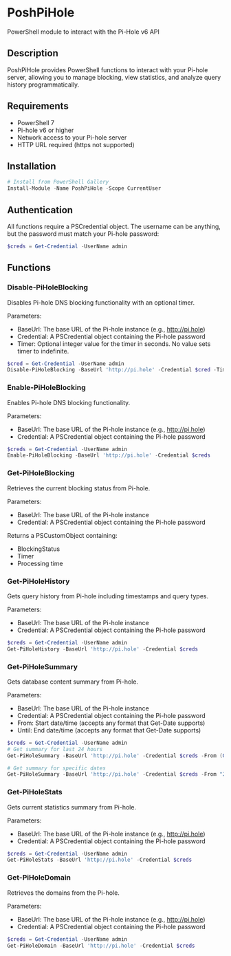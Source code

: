 # PoshPiHole
PowerShell module to interact with the Pi-Hole v6 API

## Description
PoshPiHole provides PowerShell functions to interact with your Pi-hole server, allowing you to manage blocking, view statistics, and analyze query history programmatically.

## Requirements
- PowerShell 7
- Pi-hole v6 or higher
- Network access to your Pi-hole server
- HTTP URL required (https not supported)

## Installation
```powershell
# Install from PowerShell Gallery
Install-Module -Name PoshPiHole -Scope CurrentUser
```

## Authentication
All functions require a PSCredential object. The username can be anything, but the password must match your Pi-hole password:
```powershell
$creds = Get-Credential -UserName admin
```

## Functions

### Disable-PiHoleBlocking
Disables Pi-hole DNS blocking functionality with an optional timer.

Parameters:
- BaseUrl: The base URL of the Pi-hole instance (e.g., http://pi.hole)
- Credential: A PSCredential object containing the Pi-hole password
- Timer: Optional integer value for the timer in seconds. No value sets timer to indefinite.

```powershell
$cred = Get-Credential -UserName admin
Disable-PiHoleBlocking -BaseUrl 'http://pi.hole' -Credential $cred -Timer 15
```

### Enable-PiHoleBlocking
Enables Pi-hole DNS blocking functionality.

Parameters:
- BaseUrl: The base URL of the Pi-hole instance (e.g., http://pi.hole)
- Credential: A PSCredential object containing the Pi-hole password

```powershell
$creds = Get-Credential -UserName admin
Enable-PiHoleBlocking -BaseUrl 'http://pi.hole' -Credential $creds
```

### Get-PiHoleBlocking
Retrieves the current blocking status from Pi-hole.

Parameters:
- BaseUrl: The base URL of the Pi-hole instance
- Credential: A PSCredential object containing the Pi-hole password

Returns a PSCustomObject containing:
- BlockingStatus
- Timer
- Processing time

### Get-PiHoleHistory
Gets query history from Pi-hole including timestamps and query types.

Parameters:
- BaseUrl: The base URL of the Pi-hole instance
- Credential: A PSCredential object containing the Pi-hole password

```powershell
$creds = Get-Credential -UserName admin
Get-PiHoleHistory -BaseUrl 'http://pi.hole' -Credential $creds
```

### Get-PiHoleSummary
Gets database content summary from Pi-hole.

Parameters:
- BaseUrl: The base URL of the Pi-hole instance
- Credential: A PSCredential object containing the Pi-hole password
- From: Start date/time (accepts any format that Get-Date supports)
- Until: End date/time (accepts any format that Get-Date supports)

```powershell
$creds = Get-Credential -UserName admin
# Get summary for last 24 hours
Get-PiHoleSummary -BaseUrl 'http://pi.hole' -Credential $creds -From (Get-Date).AddDays(-1) -Until (Get-Date)

# Get summary for specific dates
Get-PiHoleSummary -BaseUrl 'http://pi.hole' -Credential $creds -From "2023-01-01" -Until "2023-01-02"
```

### Get-PiHoleStats
Gets current statistics summary from Pi-hole.

Parameters:
- BaseUrl: The base URL of the Pi-hole instance (e.g., http://pi.hole)
- Credential: A PSCredential object containing the Pi-hole password

```powershell
$creds = Get-Credential -UserName admin
Get-PiHoleStats -BaseUrl 'http://pi.hole' -Credential $creds
```

### Get-PiHoleDomain
Retrieves the domains from the Pi-hole.

Parameters:
- BaseUrl: The base URL of the Pi-hole instance (e.g., http://pi.hole)
- Credential: A PSCredential object containing the Pi-hole password

```powershell
$creds = Get-Credential -UserName admin
Get-PiHoleDomain -BaseUrl 'http://pi.hole' -Credential $creds
```
